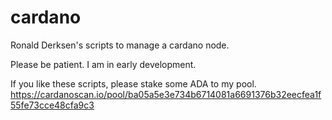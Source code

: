 # cardano

Ronald Derksen's scripts to manage a cardano node.

Please be patient. I am in early development.

If you like these scripts, please stake some ADA to my pool.
https://cardanoscan.io/pool/ba05a5e3e734b6714081a6691376b32eecfea1f55fe73cce48cfa9c3

